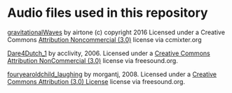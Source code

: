 # Audio files used in this repository


<a href="http://dig.ccmixter.org/files/airtone/55021">gravitationalWaves</a> by airtone (c) copyright 2016 Licensed under a Creative Commons <a href="http://creativecommons.org/licenses/by-nc/3.0/">Attribution Noncommercial  (3.0)</a> license via ccmixter.org

[Dare4Dutch_1](http://freesound.org/people/acclivity/sounds/24656/) by acclivity, 2006. Licensed under a [Creative Commons Attribution NonCommercial (3.0)](http://creativecommons.org/licenses/by-nc/3.0/) license via freesound.org.

[fouryearoldchild_laughing](http://freesound.org/people/morgantj/sounds/60157/) by morgantj, 2008. Licensed under a [Creative Commons Attribution (3.0) License](http://creativecommons.org/licenses/by/3.0/) license via freesound.org.

